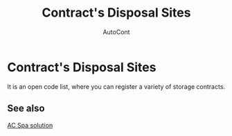 ﻿---
    title: "Contract's Disposal Sites"
    author: AutoCont
    ms.date: 04/30/2018
    ms.topic: article
    ms.prod: dynamics-nav-2017
    ms.contentlocale: en
    ms.lasthandoff: 04/30/2018
---

# Contract's Disposal Sites

It is an open code list, where you can register a variety of storage contracts. 


## <a name="see-also"></a>See also
[AC Spa solution](ac-spa-solution.md)